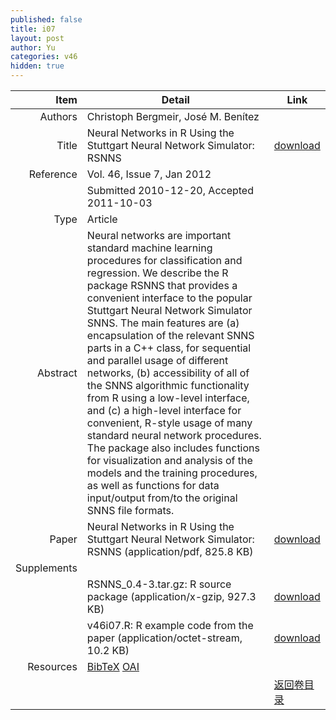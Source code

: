 ```yaml
---
published: false
title: i07
layout: post
author: Yu
categories: v46
hidden: true
---
```


| Item | Detail | Link |
|---:|---|---|
| Authors | Christoph Bergmeir, José M. Benítez| |
| Title |Neural Networks in R Using the Stuttgart Neural Network Simulator: RSNNS | [download](http://www.jstatsoft.org/v46/i07/paper) |
| Reference |Vol. 46, Issue 7, Jan 2012 | |
| | Submitted 2010-12-20, Accepted 2011-10-03| | 
| Type | Article| |
| Abstract | Neural networks are important standard machine learning procedures for classification and regression. We describe the R package RSNNS that provides a convenient interface to the popular Stuttgart Neural Network Simulator SNNS. The main features are (a) encapsulation of the relevant SNNS parts in a C++ class, for sequential and parallel usage of different networks, (b) accessibility of all of the SNNS algorithmic functionality from R using a low-level interface, and (c) a high-level interface for convenient, R-style usage of many standard neural network procedures. The package also includes functions for visualization and analysis of the models and the training procedures, as well as functions for data input/output from/to the original SNNS file formats.| |
| Paper | Neural Networks in R Using the Stuttgart Neural Network Simulator: RSNNS  (application/pdf, 825.8 KB)| [download](http://www.jstatsoft.org/v46/i07/paper) |
| Supplements | | |
| |RSNNS_0.4-3.tar.gz: R source package  (application/x-gzip, 927.3 KB)|  [download](http://www.jstatsoft.org/v46/i07/supp/1) |
| |v46i07.R:           R example code from the paper  (application/octet-stream, 10.2 KB)|  [download](http://www.jstatsoft.org/v46/i07/supp/2) |
| Resources | [BibTeX](http://www.jstatsoft.org/v46/i07/bibtex) [OAI](http://www.jstatsoft.org/oai?verb=GetRecord&identifier=oai.jstatsoft/v46/i07&prefix=oai_dc)| |
| |  | [返回卷目录]({{site.baseurl}}/volume/v46.html) |